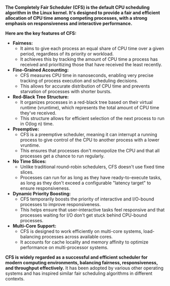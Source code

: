 **The Completely Fair Scheduler (CFS) is the default CPU scheduling algorithm in the Linux kernel. It's designed to provide a fair and efficient allocation of CPU time among competing processes, with a strong emphasis on responsiveness and interactive performance.**

**Here are the key features of CFS:**

- **Fairness:**
    - It aims to give each process an equal share of CPU time over a given period, regardless of its priority or workload.
    - It achieves this by tracking the amount of CPU time a process has received and prioritizing those that have received the least recently.
- **Fine-Grained Accounting:**
    - CFS measures CPU time in nanoseconds, enabling very precise tracking of process execution and scheduling decisions.
    - This allows for accurate distribution of CPU time and prevents starvation of processes with shorter bursts.
- **Red-Black Tree Structure:**
    - It organizes processes in a red-black tree based on their virtual runtime (vruntime), which represents the total amount of CPU time they've received.
    - This structure allows for efficient selection of the next process to run in O(log n) time.
- **Preemptive:**
    - CFS is a preemptive scheduler, meaning it can interrupt a running process to give control of the CPU to another process with a lower vruntime.
    - This ensures that processes don't monopolize the CPU and that all processes get a chance to run regularly.
- **No Time Slices:**
    - Unlike traditional round-robin schedulers, CFS doesn't use fixed time slices.
    - Processes can run for as long as they have ready-to-execute tasks, as long as they don't exceed a configurable "latency target" to ensure responsiveness.
- **Dynamic Priority Boosting:**
    - CFS temporarily boosts the priority of interactive and I/O-bound processes to improve responsiveness.
    - This helps ensure that user-interactive tasks feel responsive and that processes waiting for I/O don't get stuck behind CPU-bound processes.
- **Multi-Core Support:**
    - CFS is designed to work efficiently on multi-core systems, load-balancing processes across available cores.
    - It accounts for cache locality and memory affinity to optimize performance on multi-processor systems.

**CFS is widely regarded as a successful and efficient scheduler for modern computing environments, balancing fairness, responsiveness, and throughput effectively.** It has been adopted by various other operating systems and has inspired similar fair scheduling algorithms in different contexts.
